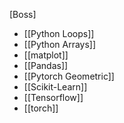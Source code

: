[Boss]
- [[Python Loops]]
- [[Python Arrays]]
- [[matplot]]
- [[Pandas]]
- [[Pytorch Geometric]]
- [[Scikit-Learn]]
- [[Tensorflow]]
- [[torch]]